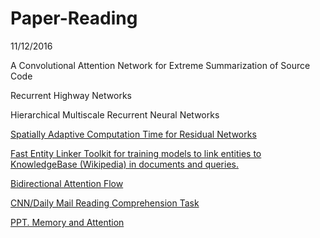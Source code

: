 # Paper-Reading

11/12/2016

A Convolutional Attention Network for Extreme Summarization of Source Code

Recurrent Highway Networks

Hierarchical Multiscale Recurrent Neural Networks

[Spatially Adaptive Computation Time for Residual Networks](https://arxiv.org/pdf/1612.02297v1.pdf)

[Fast Entity Linker Toolkit for training models to link entities to KnowledgeBase (Wikipedia) in documents and queries.](https://github.com/yahoo/FEL)

[Bidirectional Attention Flow](https://github.com/allenai/bi-att-flow) 

[CNN/Daily Mail Reading Comprehension Task](https://github.com/danqi/rc-cnn-dailymail)

[PPT. Memory and Attention](http://slides.com/smerity/quora-frontiers-of-memory-and-attention#/3)
